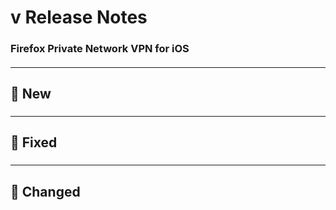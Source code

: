 # v<version number> Release Notes

### Firefox Private Network VPN for iOS

#### <release date>

---

## :star2: New

### <item title>

<item description>

---

## :bug: Fixed

### <item title>

<item description>

---

## :butterfly: Changed

### <item title>

<item description>
